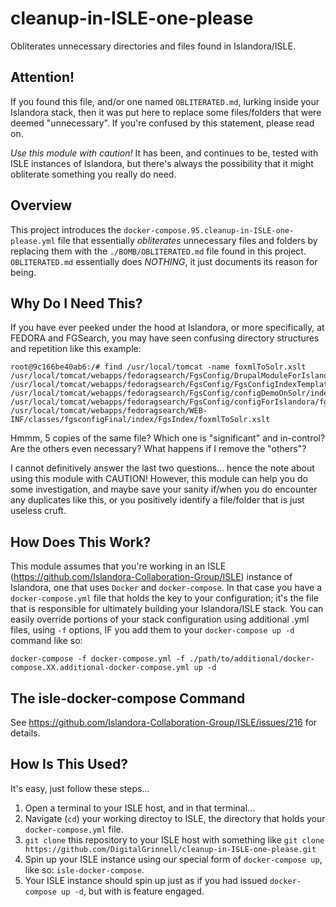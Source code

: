 # cleanup-in-ISLE-one-please
Obliterates unnecessary directories and files found in Islandora/ISLE.

## Attention!  
If you found this file, and/or one named `OBLITERATED.md`, lurking inside your Islandora stack, then it was put here to replace some files/folders that were deemed "unnecessary".  If you're confused by this statement, please read on.

*Use this module with caution!*  It has been, and continues to be, tested with ISLE instances of Islandora, but there's always the possibility that it might obliterate something you really do need.

## Overview
This project introduces the `docker-compose.95.cleanup-in-ISLE-one-please.yml` file that essentially _obliterates_ unnecessary files and folders by replacing them with the `./BOMB/OBLITERATED.md` file found in this project.  `OBLITERATED.md` essentially does *NOTHING*, it just documents its reason for being.

## Why Do I Need This?
If you have ever peeked under the hood at Islandora, or more specifically, at FEDORA and FGSearch, you may have seen confusing directory structures and repetition like this example:

```
root@9c166be40ab6:/# find /usr/local/tomcat -name foxmlToSolr.xslt
/usr/local/tomcat/webapps/fedoragsearch/FgsConfig/DrupalModuleForIslandora/islandora_gsearch/FgsConfigIndexTemplate/Solr/foxmlToSolr.xslt
/usr/local/tomcat/webapps/fedoragsearch/FgsConfig/FgsConfigIndexTemplate/Solr/foxmlToSolr.xslt
/usr/local/tomcat/webapps/fedoragsearch/FgsConfig/configDemoOnSolr/index/FgsIndex/foxmlToSolr.xslt
/usr/local/tomcat/webapps/fedoragsearch/FgsConfig/configForIslandora/fgsconfigFinal/index/FgsIndex/foxmlToSolr.xslt
/usr/local/tomcat/webapps/fedoragsearch/WEB-INF/classes/fgsconfigFinal/index/FgsIndex/foxmlToSolr.xslt
```
Hmmm, 5 copies of the same file?  Which one is "significant" and in-control?  Are the others even necessary?  What happens if I remove the "others"?

I cannot definitively answer the last two questions... hence the note about using this module with CAUTION!  However, this module can help you do some investigation, and maybe save your sanity if/when you do encounter any duplicates like this, or you positively identify a file/folder that is just useless cruft.

## How Does This Work?
This module assumes that you're working in an ISLE (https://github.com/Islandora-Collaboration-Group/ISLE) instance of Islandora, one that uses `Docker` and `docker-compose`.  In that case you have a `docker-compose.yml` file that holds the key to your configuration; it's the file that is responsible for ultimately building your Islandora/ISLE stack.  You can easily override portions of your stack configuration using additional .yml files, using `-f` options, IF you add them to your `docker-compose up -d` command like so:
```
docker-compose -f docker-compose.yml -f ./path/to/additional/docker-compose.XX.additional-docker-compose.yml up -d
```

## The isle-docker-compose Command
See https://github.com/Islandora-Collaboration-Group/ISLE/issues/216 for details.

## How Is This Used?
It's easy, just follow these steps...

  1) Open a terminal to your ISLE host, and in that terminal...  
  2) Navigate (`cd`) your working directoy to ISLE, the directory that holds your `docker-compose.yml` file.  
  3) `git clone` this repository to your ISLE host with something like `git clone https://github.com/DigitalGrinnell/cleanup-in-ISLE-one-please.git`  
  4) Spin up your ISLE instance using our special form of `docker-compose up`, like so: `isle-docker-compose`.
  5) Your ISLE instance should spin up just as if you had issued `docker-compose up -d`, but with is feature engaged.
